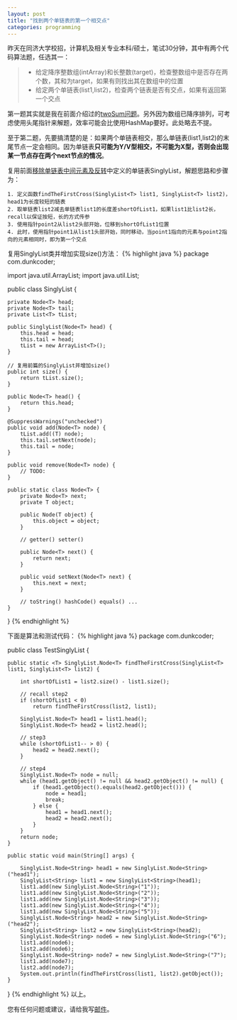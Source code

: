 ```yaml
---
layout: post
title: "找到两个单链表的第一个相交点"
categories: programming
---
```


昨天在同济大学校招，计算机及相关专业本科/硕士，笔试30分钟，其中有两个代码算法题，任选其一：
>* 给定降序整数组(intArray)和长整数(target)，检查整数组中是否存在两个数，其和为target，如果有则找出其在数组中的位置
>* 给定两个单链表(list1,list2)，检查两个链表是否有交点，如果有返回第一个交点

第一题其实就是我在前面介绍过的[twoSum问题](/20141007/leetcode-twosum/)。另外因为数组已降序排列，可考虑使用头尾指针来解题，效率可能会比使用HashMap要好。此处略去不提。

至于第二题，先要搞清楚的是：如果两个单链表相交，那么单链表(list1,list2)的末尾节点一定会相同。因为单链表**只可能为Y/V型相交，不可能为X型，否则会出现某一节点存在两个next节点的情况**。

复用前面[移除单链表中间元素及反转](/20141102/remove-the-middle-of-singlylist-and-reverse/)中定义的单链表SinglyList，解题思路和步骤为：

	1. 定义函数findTheFirstCross(SinglyList<T> list1, SinglyList<T> list2)，head1为长度较短的链表
	2. 取单链表list2减去单链表list1的长度差shortOfList1，如果list1比list2长，recall以保证按短，长的方式传参
	3. 使用指针point2从list2头部开始，位移到shortOfList1位置
	4. 此时，使用指针point1从list1头部开始，同时移动，当point1指向的元素与point2指向的元素相同时，即为第一个交点

复用SinglyList类并增加实现size()方法：
{% highlight java %}
package com.dunkcoder;

import java.util.ArrayList;
import java.util.List;

public class SinglyList<T> {

    private Node<T> head;
    private Node<T> tail;
    private List<T> tList;
    
    public SinglyList(Node<T> head) {
        this.head = head;
        this.tail = head;
        tList = new ArrayList<T>();
    }
    
    // 复用前篇的SinglyList并增加size()
    public int size() {
    	return tList.size();
	}
    
    public Node<T> head() {
        return this.head;
    }

    @SuppressWarnings("unchecked")
	public void add(Node<T> node) {
    	tList.add((T) node);
        this.tail.setNext(node);
        this.tail = node;
    }

    public void remove(Node<T> node) {
        // TODO:
    }

    public static class Node<T> {
        private Node<T> next;
        private T object;

        public Node(T object) {
            this.object = object;
        }

        // getter() setter()

        public Node<T> next() {
            return next;
        }

		public void setNext(Node<T> next) {
            this.next = next;
        }

        // toString() hashCode() equals() ...
    }
}
{% endhighlight %}

下面是算法和测试代码：
{% highlight java %}
package com.dunkcoder;

public class TestSinglyList {

	public static <T> SinglyList.Node<T> findTheFirstCross(SinglyList<T> list1, SinglyList<T> list2) {

		int shortOfList1 = list2.size() - list1.size();

		// recall step2
		if (shortOfList1 < 0)
			return findTheFirstCross(list2, list1);

		SinglyList.Node<T> head1 = list1.head();
		SinglyList.Node<T> head2 = list2.head();

		// step3
		while (shortOfList1-- > 0) {
			head2 = head2.next();
		}

		// step4
		SinglyList.Node<T> node = null;
		while (head1.getObject() != null && head2.getObject() != null) {
			if (head1.getObject().equals(head2.getObject())) {
				node = head1;
				break;
			} else {
				head1 = head1.next();
				head2 = head2.next();
			}
		}
		return node;
	}

	public static void main(String[] args) {

		SinglyList.Node<String> head1 = new SinglyList.Node<String>("head1");
		SinglyList<String> list1 = new SinglyList<String>(head1);
		list1.add(new SinglyList.Node<String>("1"));
		list1.add(new SinglyList.Node<String>("2"));
		list1.add(new SinglyList.Node<String>("3"));
		list1.add(new SinglyList.Node<String>("4"));
		list1.add(new SinglyList.Node<String>("5"));
		SinglyList.Node<String> head2 = new SinglyList.Node<String>("head2");
		SinglyList<String> list2 = new SinglyList<String>(head2);
		SinglyList.Node<String> node6 = new SinglyList.Node<String>("6");
		list1.add(node6);
		list2.add(node6);
		SinglyList.Node<String> node7 = new SinglyList.Node<String>("7");
		list1.add(node7);
		list2.add(node7);
		System.out.println(findTheFirstCross(list1, list2).getObject());
	}

}
{% endhighlight %}
以上。

您有任何问题或建议，请给我写[邮件](mailto:yinwer81@gmail.com)。

